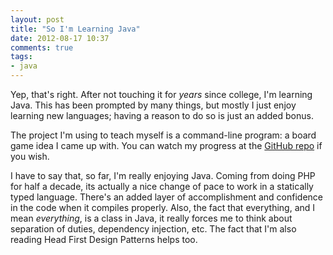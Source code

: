 ```yaml
---
layout: post
title: "So I'm Learning Java"
date: 2012-08-17 10:37
comments: true
tags: 
- java
---
```

Yep, that's right. After not touching it for *years* since college, I'm learning Java. This has been prompted by many things, but mostly I just enjoy learning new languages; having a reason to do so is just an added bonus.

The project I'm using to teach myself is a command-line program: a board game idea I came up with. You can watch my progress at the [GitHub repo](https://github.com/echosa/triangle_game) if you wish.

I have to say that, so far, I'm really enjoying Java. Coming from doing PHP for half a decade, its actually a nice change of pace to work in a statically typed language. There's an added layer of accomplishment and confidence in the code when it compiles properly. Also, the fact that everything, and I mean *everything*, is a class in Java, it really forces me to think about separation of duties, dependency injection, etc. The fact that I'm also reading Head First Design Patterns helps too.
